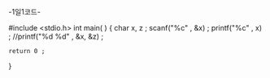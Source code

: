    -1일1코드-

#include <stdio.h>
int main( )
 {
    char x, z ;
    scanf("%c" , &x) ;
    printf("%c" , x) ;
    //printf("%d %d" , &x, &z) ;
    
    return 0 ;
 }
